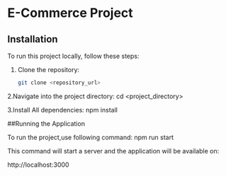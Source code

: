 # E-Commerce Project


## Installation

To run this project locally, follow these steps:

1. Clone the repository:
   ```bash
   git clone <repository_url>

2.Navigate into the project directory:
   cd <project_directory>   

 3.Install All dependencies:
   npm install




   ##Running the Application

   To run the project,use following command:
   npm run start

   This command will start a server and the application will be available on:

   http://localhost:3000


